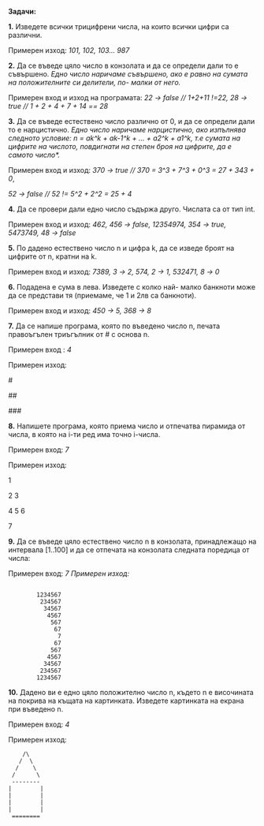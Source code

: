 **Задачи:**  

 

**1.**   Изведете всички трицифрени числа, на които всички цифри са различни.

Примерен изход: *101, 102, 103… 987*

 

**2.**   Да се въведе цяло число в конзолата и да се определи дали то е съвършено. *Едно число наричаме съвършено, ако е равно на сумата на положителните си делители, по- малки от него.*

Примерен вход и изход на програмата: *22 ->* *false //* *1+2+11 !=22,  28 -> true // 1 + 2 + 4 + 7 + 14 == 28*

 

**3.**   Да се въведе естествено число различно от 0, и да се определи дали то е нарцистично. *Едно число наричаме нарцистично, ако изпълнява следното условие: n = ak^k + ak-1^k + ... + a2^k + a1^k, т.е сумата на цифрите на числото, повдигнати на степен броя на цифрите, да е самото число\*.*

Примерен вход и изход: *370 -> true // 370 = 3^3 + 7^3 + 0^3 = 27 + 343 + 0*,

*52 -> false // 52 != 5^2 + 2^2 = 25 + 4*

 

**4.**   Да се провери дали едно число съдържа друго. Числата са от тип int.

Примерен вход и изход: *462, 456 -> false, 12354974, 354 -> true, 5473749, 48 -> false*

 

**5.**   По дадено естествено число n и цифра k, да се изведе броят на цифрите от n, кратни на k.

Примерен вход и изход: *7389, 3 ->* *2, 574, 2 -> 1, 532471, 8 ->* *0* 

 

**6.**   Подадена е сума в лева. Изведете с колко най- малко банкноти може да се представи тя (приемаме, че 1 и 2лв са банкноти).

Примерен вход и изход: *450 -> 5, 368 -> 8*

 

**7.**   Да се напише програма, която по въведено число n, печата правоъгълен триъгълник от # с основа n.

Примерен вход : *4*

Примерен изход:

\#

\##

\###

 

**8.**   Напишете програма, която приема число и отпечатва пирамида от числа, в която на i-ти ред има точно i-числа.

Примерен вход: *7* 

Примерен изход: 

1 

2 3

4 5 6

7

 

**9.**   Да се въведе цяло естествено число n в конзолата, принадлежащо на интервала [1..100] и да се отпечата на конзолата следната поредица от числа:

Примерен вход: *7*
 *Примерен изход:*

```
        
        1234567
         234567
          34567
           4567
            567
             67
              7
             67
            567
           4567
          34567
         234567
        1234567
```

 

 

**10.** Дадено ви е едно цяло положително число n, където n е височината на покрива на къщата на картинката. Изведете картинката на екрана при въведено n.

Примерен вход: *4*

Примерен изход:

```
    /\
   /  \
  /    \
 /      \
 --------
|        |
|        |
|        |
|        |
 ========


```



 